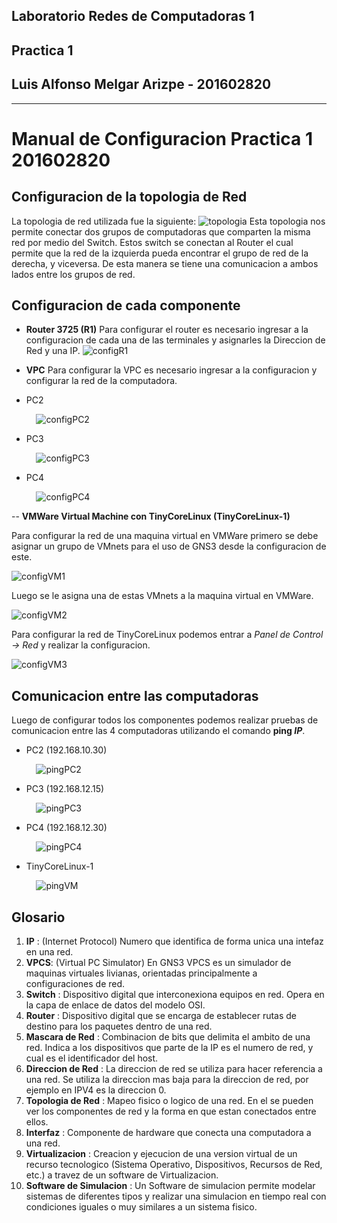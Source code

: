 ## Laboratorio Redes de Computadoras 1
## Practica 1
## Luis Alfonso Melgar Arizpe - 201602820

---

# Manual de Configuracion Practica 1 201602820

## Configuracion de la topologia de Red
La topologia de red utilizada fue la siguiente: 
![topologia](./imgs/topologia.png)
Esta topologia nos permite conectar dos grupos de computadoras que comparten la misma red por medio del Switch. Estos switch se conectan al Router el cual permite que la red de la izquierda pueda encontrar el grupo de red de la derecha, y viceversa. De esta manera se tiene una comunicacion a ambos lados entre los grupos de red.


## Configuracion de cada componente
- **Router 3725 (R1)**
Para configurar el router es necesario ingresar a la configuracion de cada una de las terminales y asignarles la Direccion de Red y una IP.
![configR1](./imgs/configR1.png)

- **VPC**
Para configurar la VPC es necesario ingresar a la configuracion y configurar la red de la computadora.
* PC2

&nbsp;&nbsp;&nbsp;&nbsp;&nbsp;&nbsp;&nbsp;&nbsp;&nbsp;&nbsp;![configPC2](./imgs/configPC2.png)

* PC3

&nbsp;&nbsp;&nbsp;&nbsp;&nbsp;&nbsp;&nbsp;&nbsp;&nbsp;&nbsp;![configPC3](./imgs/configPC3.png)

* PC4

&nbsp;&nbsp;&nbsp;&nbsp;&nbsp;&nbsp;&nbsp;&nbsp;&nbsp;&nbsp;![configPC4](./imgs/configPC4.png)

-- **VMWare Virtual Machine con TinyCoreLinux (TinyCoreLinux-1)**

Para configurar la red de una maquina virtual en VMWare primero se debe asignar un grupo de VMnets para el uso de GNS3 desde la configuracion de este.

![configVM1](./imgs/configVM1.png)


Luego se le asigna una de estas VMnets a la maquina virtual en VMWare.

![configVM2](./imgs/configVM2.png)

Para configurar la red de TinyCoreLinux podemos entrar a *Panel de Control -> Red* y realizar la configuracion.

![configVM3](./imgs/configVM3.png)



## Comunicacion entre las computadoras
Luego de configurar todos los componentes podemos realizar pruebas de comunicacion entre las 4 computadoras utilizando el comando **ping *IP***.

* PC2 (192.168.10.30)

&nbsp;&nbsp;&nbsp;&nbsp;&nbsp;&nbsp;&nbsp;&nbsp;&nbsp;&nbsp;![pingPC2](./imgs/pingPC2.png)


* PC3 (192.168.12.15)

&nbsp;&nbsp;&nbsp;&nbsp;&nbsp;&nbsp;&nbsp;&nbsp;&nbsp;&nbsp;![pingPC3](./imgs/pingPC3.png)


* PC4 (192.168.12.30)

&nbsp;&nbsp;&nbsp;&nbsp;&nbsp;&nbsp;&nbsp;&nbsp;&nbsp;&nbsp;![pingPC4](./imgs/pingPC4.png)


* TinyCoreLinux-1

&nbsp;&nbsp;&nbsp;&nbsp;&nbsp;&nbsp;&nbsp;&nbsp;&nbsp;&nbsp;![pingVM](./imgs/pingVM.png)

## Glosario
1. **IP** : (Internet Protocol) Numero que identifica de forma unica una intefaz en una red.
2. **VPCS**: (Virtual PC Simulator) En GNS3 VPCS es un simulador de maquinas virtuales livianas, orientadas principalmente a configuraciones de red.  
3. **Switch** : Dispositivo digital que interconexiona equipos en red. Opera en la capa de enlace de datos del modelo OSI.
4. **Router** : Dispositivo digital que se encarga de establecer rutas de destino para los paquetes dentro de una red. 
5. **Mascara de Red** : Combinacion de bits que delimita el ambito de una red. Indica a los dispositivos que parte de la IP es el numero de red, y cual es el identificador del host. 
6. **Direccion de Red** : La direccion de red se utiliza para hacer referencia a una red. Se utiliza la direccion mas baja para la direccion de red, por ejemplo en IPV4 es la direccion 0.
7. **Topologia de Red** : Mapeo fisico o logico de una red. En el se pueden ver los componentes de red y la forma en que estan conectados entre ellos. 
8. **Interfaz** : Componente de hardware que conecta una computadora a una red.  
9. **Virtualizacion** : Creacion y ejecucion de una version virtual de un recurso tecnologico (Sistema Operativo, Dispositivos, Recursos de Red, etc.) a travez de un software de Virtualizacion.
10. **Software de Simulacion** : Un Software de simulacion permite modelar sistemas de diferentes tipos y realizar una simulacion en tiempo real con condiciones iguales o muy similares a un sistema fisico. 